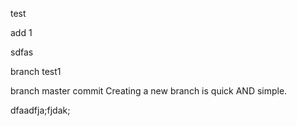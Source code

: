 test

add 1



sdfas


branch test1


branch master commit
Creating a new branch is quick AND simple.



dfaadfja;fjdak;